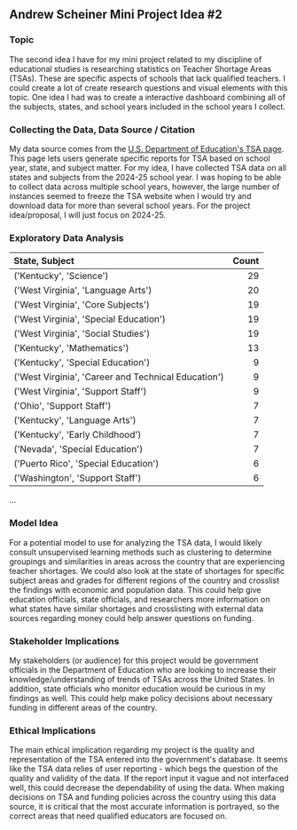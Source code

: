 ## Andrew Scheiner Mini Project Idea #2
### Topic
The second idea I have for my mini project related to my discipline of educational studies is researching statistics on Teacher Shortage Areas (TSAs). These are specific aspects of schools that lack qualified teachers. I could create a lot of create research questions and visual elements with this topic. One idea I had was to create a interactive dashboard combining all of the subjects, states, and school years included in the school years I collect.

### Collecting the Data, Data Source / Citation
My data source comes from the [U.S. Department of Education's TSA page](https://tsa.ed.gov/#/reports). This page lets users generate specific reports for TSA based on school year, state, and subject matter. For my idea, I have collected TSA data on all states and subjects from the 2024-25 school year. I was hoping to be able to collect data across multiple school years, however, the large number of instances seemed to freeze the TSA website when I would try and download data for more than several school years. For the project idea/proposal, I will just focus on 2024-25.

### Exploratory Data Analysis
| State, Subject                                                           |   Count |
|:-----------------------------------------------------------|----:|
| ('Kentucky', 'Science')                                    |  29 |
| ('West Virginia', 'Language Arts')                         |  20 |
| ('West Virginia', 'Core Subjects')                         |  19 |
| ('West Virginia', 'Special Education')                     |  19 |
| ('West Virginia', 'Social Studies')                        |  19 |
| ('Kentucky', 'Mathematics')                                |  13 |
| ('Kentucky', 'Special Education')                          |   9 |
| ('West Virginia', 'Career and Technical Education')        |   9 |
| ('West Virginia', 'Support Staff')                         |   9 |
| ('Ohio', 'Support Staff')                                  |   7 |
| ('Kentucky', 'Language Arts')                              |   7 |
| ('Kentucky', 'Early Childhood')                            |   7 |
| ('Nevada', 'Special Education')                            |   7 |
| ('Puerto Rico', 'Special Education')                       |   6 |
| ('Washington', 'Support Staff')                            |   6 |
...

### Model Idea
For a potential model to use for analyzing the TSA data, I would likely consult unsupervised learning methods such as clustering to determine groupings and similarities in areas across the country that are experiencing teacher shortages. We could also look at the state of shortages for specific subject areas and grades for different regions of the country and crosslist the findings with economic and population data. This could help give education officials, state officials, and researchers more information on what states have similar shortages and crosslisting with external data sources regarding money could help answer questions on funding.

### Stakeholder Implications
My stakeholders (or audience) for this project would be government officials in the Department of Education who are looking to increase their knowledge/understanding of trends of TSAs across the United States. In addition, state officials who monitor education would be curious in my findings as well. This could help make policy decisions about necessary funding in different areas of the country.

### Ethical Implications
The main ethical implication regarding my project is the quality and representation of the TSA entered into the government's database. It seems like the TSA data relies of user reporting - which begs the question of the quality and validity of the data. If the report input it vague and not interfaced well, this could decrease the dependability of using the data. When making decisions on TSA and funding policies across the country using this data source, it is critical that the most accurate information is portrayed, so the correct areas that need qualified educators are focused on.